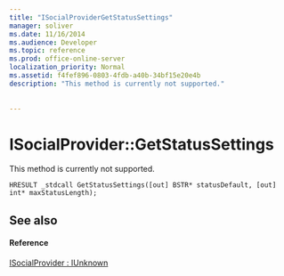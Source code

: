 ```yaml
---
title: "ISocialProviderGetStatusSettings"
manager: soliver
ms.date: 11/16/2014
ms.audience: Developer
ms.topic: reference
ms.prod: office-online-server
localization_priority: Normal
ms.assetid: f4fef896-0803-4fdb-a40b-34bf15e20e4b
description: "This method is currently not supported."
 
 
---
```


# ISocialProvider::GetStatusSettings

This method is currently not supported. 
  
```
HRESULT _stdcall GetStatusSettings([out] BSTR* statusDefault, [out] int* maxStatusLength);
```

## See also

#### Reference

[ISocialProvider : IUnknown](isocialprovideriunknown.md)

